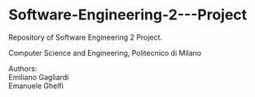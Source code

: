 # Software-Engineering-2---Project

Repository of Software Engineering 2 Project.

Computer Science and Engineering,
Politecnico di Milano

Authors: <br>
Emiliano Gagliardi <br>
Emanuele Ghelfi
